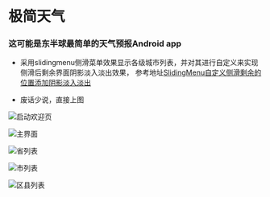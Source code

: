 # 极简天气
### 这可能是东半球最简单的天气预报Android app
- 采用slidingmenu侧滑菜单效果显示各级城市列表，并对其进行自定义来实现侧滑后剩余界面阴影淡入淡出效果，
参考地址[SlidingMenu自定义侧滑剩余的位置添加阴影淡入淡出](http://blog.csdn.net/niubitianping/article/details/52425003)

- 废话少说，直接上图

![启动欢迎页](https://github.com/Madridliu/Fragment/blob/master/image/welcome.jpg)

![主界面](https://github.com/Madridliu/Fragment/blob/master/image/main.jpg)

![省列表](https://github.com/Madridliu/Fragment/blob/master/image/province.jpg)

![市列表](https://github.com/Madridliu/Fragment/blob/master/image/city.jpg)

![区县列表](https://github.com/Madridliu/Fragment/blob/master/image/district.jpg)
